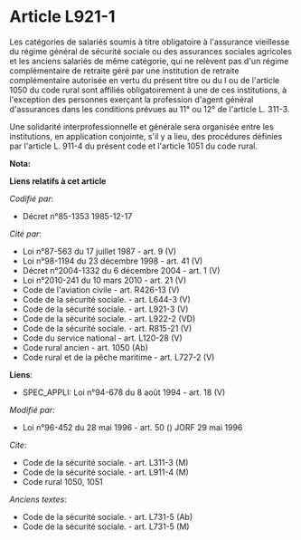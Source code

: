 # Article L921-1

Les catégories de salariés soumis à titre obligatoire à l'assurance vieillesse du régime général de sécurité sociale ou des
assurances sociales agricoles et les anciens salariés de même catégorie, qui ne relèvent pas d'un régime complémentaire de
retraite géré par une institution de retraite complémentaire autorisée en vertu du présent titre ou du I ou de l'article 1050
du code rural sont affiliés obligatoirement à une de ces institutions, à l'exception des personnes exerçant la profession
d'agent général d'assurances dans les conditions prévues au 11° ou 12° de l'article L. 311-3.

Une solidarité interprofessionnelle et générale sera organisée entre les institutions, en application conjointe, s'il y a
lieu, des procédures définies par l'article L. 911-4 du présent code et l'article 1051 du code rural.

**Nota:**



**Liens relatifs à cet article**

_Codifié par_:

  - Décret n°85-1353 1985-12-17

_Cité par_:

  - Loi n°87-563 du 17 juillet 1987 - art. 9 (V)
  - Loi n°98-1194 du 23 décembre 1998 - art. 41 (V)
  - Décret n°2004-1332 du 6 décembre 2004 - art. 1 (V)
  - Loi n°2010-241 du 10 mars 2010 - art. 21 (V)
  - Code de l'aviation civile - art. R426-13 (V)
  - Code de la sécurité sociale. - art. L644-3 (V)
  - Code de la sécurité sociale. - art. L921-3 (V)
  - Code de la sécurité sociale. - art. L922-2 (VD)
  - Code de la sécurité sociale. - art. R815-21 (V)
  - Code du service national - art. L120-28 (V)
  - Code rural ancien - art. 1050 (Ab)
  - Code rural et de la pêche maritime - art. L727-2 (V)

**Liens**:

  - SPEC_APPLI: Loi n°94-678 du 8 août 1994 - art. 18 (V)

_Modifié par_:

  - Loi n°96-452 du 28 mai 1996 - art. 50 () JORF 29 mai 1996

_Cite_:

  - Code de la sécurité sociale. - art. L311-3 (M)
  - Code de la sécurité sociale. - art. L911-4 (M)
  - Code rural 1050, 1051

_Anciens textes_:

  - Code de la sécurité sociale. - art. L731-5 (Ab)
  - Code de la sécurité sociale. - art. L731-5 (M)
